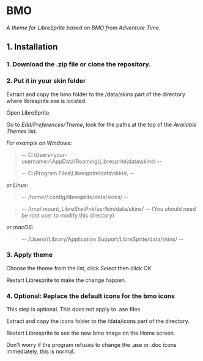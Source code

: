 # BMO
*A theme for LibreSprite based on BMO from Adventure Time.*


## 1. Installation
### 1. Download the .zip file or clone the repository.

### 2. Put it in your skin folder
Extract and copy the bmo folder to the /data/skins part of the directory where libresprite.exe is located.

Open LibreSprite.

Go to *Edit/Preferences/Theme*, look for the paths at the top of the *Available Themes* list.

*For example on Windows:*

> -- C:\Users\<your-username>\AppData\Roaming\Libresprite\data\skins\ --

> -- C:\Program Files\Libresprite\data\skins\ --

*or Linux:*

> -- /home/<your-username>/.config/libresprite/data/skins/ --

> -- /tmp/.mount_LibreShxiPnk/usr/bin/data/skins/ -- (You should need be root user to modify this directory)

*or macOS:*

> -- /Users//Library/Application Support/LibreSprite/data/skins/ -- 

### 3. Apply theme
Choose the theme from the list, click *Select* then click *OK*.

Restart Libresprite to make the change happen.

### 4. Optional: Replace the default icons for the bmo icons
This step is optional. This does not apply to .ase files.

Extract and copy the icons folder to the /data/icons part of the directory.

Restart Libresprite to see the new bmo image on the Home screen.

Don't worry if the program refuses to change the .ase or .doc icons immediately, this is normal.